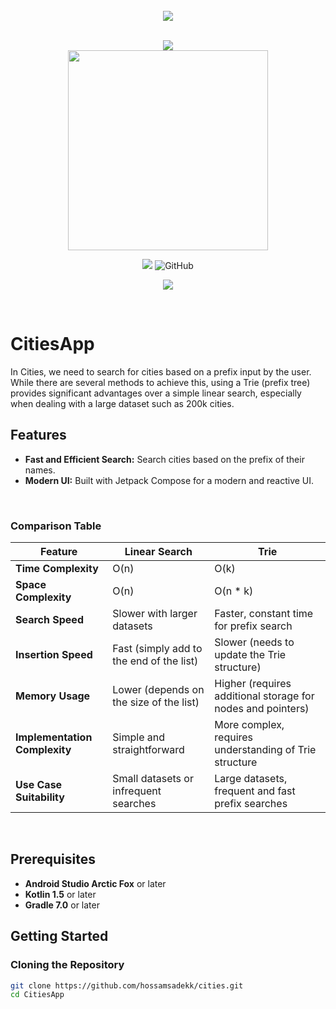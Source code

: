 <div align="center">
</br>
<img src="https://plus.unsplash.com/premium_photo-1669927131902-a64115445f0f?q=80&w=3550&auto=format&fit=crop&ixlib=rb-4.0.3&ixid=M3wxMjA3fDB8MHxwaG90by1wYWdlfHx8fGVufDB8fHx8fA%3D%3D"/>
</div>

</br>

<p align="center">
  <img src="https://forthebadge.com/images/badges/built-for-android.svg"><br>
   <img src="https://user-images.githubusercontent.com/57827233/136597211-06f60356-8aa3-494b-8c4b-189bd975c29f.jpg" width="320">
</p>
<p align="center">
  <img src="https://img.shields.io/github/repo-size/hiten24/compose-ui-templates">
  <img alt="GitHub" src="https://img.shields.io/github/license/hiten24/compose-ui-templates?color=blue">
</p>
<p align="center">
  <img src="https://img.shields.io/badge/kotlin-%230095D5.svg?style=for-the-badge&logo=kotlin&logoColor=white">
</p>

</br>

# CitiesApp

In Cities, we need to search for cities based on a prefix input by the user. While there are several methods to achieve this, using a Trie (prefix tree) provides significant advantages over a simple linear search, especially when dealing with a large dataset such as 200k cities.


## Features

- **Fast and Efficient Search:** Search cities based on the prefix of their names.
- **Modern UI:** Built with Jetpack Compose for a modern and reactive UI.

</br>

### Comparison Table

| Feature                      | Linear Search                               | Trie                                        |
|------------------------------|---------------------------------------------|---------------------------------------------|
| **Time Complexity**          | O(n)                                        | O(k)                                        |
| **Space Complexity**         | O(n)                                        | O(n * k)                                    |
| **Search Speed**             | Slower with larger datasets                 | Faster, constant time for prefix search     |
| **Insertion Speed**          | Fast (simply add to the end of the list)    | Slower (needs to update the Trie structure) |
| **Memory Usage**             | Lower (depends on the size of the list)     | Higher (requires additional storage for nodes and pointers) |
| **Implementation Complexity**| Simple and straightforward                  | More complex, requires understanding of Trie structure |
| **Use Case Suitability**     | Small datasets or infrequent searches       | Large datasets, frequent and fast prefix searches |

</br>

## Prerequisites

- **Android Studio Arctic Fox** or later
- **Kotlin 1.5** or later
- **Gradle 7.0** or later

## Getting Started

### Cloning the Repository

```bash
git clone https://github.com/hossamsadekk/cities.git
cd CitiesApp





